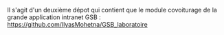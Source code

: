 Il s'agit d'un deuxième dépot qui contient que le module covoiturage de la grande application intranet GSB : https://github.com/IlyasMohetna/GSB_laboratoire
